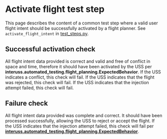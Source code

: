 # Activate flight test step

This page describes the content of a common test step where a valid user flight intent should be successfully activated by a flight planner.  See `activate_flight_intent` in [test_steps.py](test_steps.py).

## Successful activation check

All flight intent data provided is correct and valid and free of conflict in space and time, therefore it should have been activated by the USS per **interuss.automated_testing.flight_planning.ExpectedBehavior**.  If the USS indicates a conflict, this check will fail.  If the USS indicates that the flight was rejected, this check will fail.  If the USS indicates that the injection attempt failed, this check will fail.

## Failure check

All flight intent data provided was complete and correct. It should have been processed successfully, allowing the USS
to reject or accept the flight. If the USS indicates that the injection attempt failed, this check will fail per
**[interuss.automated_testing.flight_planning.ExpectedBehavior](../../requirements/interuss/automated_testing/flight_planning.md)**.
